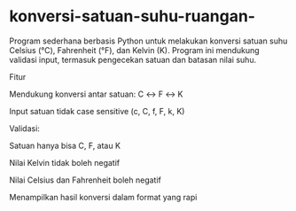 # konversi-satuan-suhu-ruangan-
Program sederhana berbasis Python untuk melakukan konversi satuan suhu Celsius (°C), Fahrenheit (°F), dan Kelvin (K). Program ini mendukung validasi input, termasuk pengecekan satuan dan batasan nilai suhu.

Fitur

Mendukung konversi antar satuan: C ↔ F ↔ K

Input satuan tidak case sensitive (c, C, f, F, k, K)

Validasi:

Satuan hanya bisa C, F, atau K

Nilai Kelvin tidak boleh negatif

Nilai Celsius dan Fahrenheit boleh negatif

Menampilkan hasil konversi dalam format yang rapi
